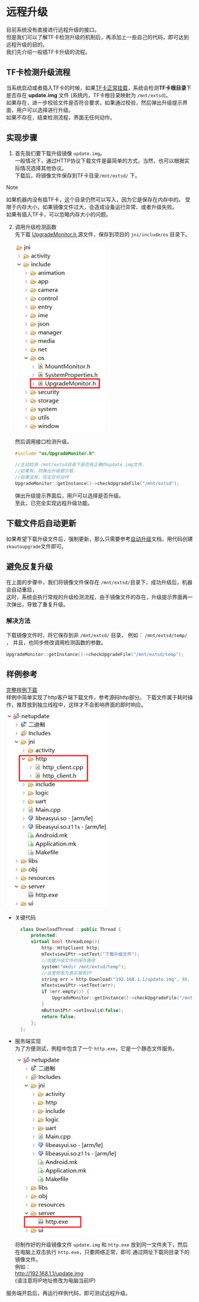 # 远程升级
目前系统没有直接进行远程升级的接口。   
但是我们可以了解TF卡检测升级的机制后，再添加上一些自己的代码，即可达到远程升级的目的。  
我们先介绍一般插TF卡升级的流程。
## TF卡检测升级流程
当系统启动或者插入TF卡的时候，如果[TF卡正常挂载](tf.md)，系统会检测**TF卡根目录**下是否存在 **update.img** 文件 (系统内，TF卡根目录映射为 `/mnt/extsd`)。  
如果存在，进一步校验文件是否符合要求，如果通过校验，然后弹出升级提示界面，用户可以选择进行升级。  
如果不存在，结束检测流程，界面无任何动作。    

## 实现步骤
1. 首先我们要下载升级镜像 `update.img`。  
  一般情况下，通过HTTP协议下载文件是最简单的方式，当然，也可以根据实际情况选择其他协议。  
  下载后，将镜像文件保存到TF卡目录`/mnt/extsd/` 下。   
  > [!Note]
  > 如果机器内没有插TF卡，这个目录仍然可以写入，因为它是保存在内存中的。 受限于内存大小，如果镜像文件过大，会造成设备运行异常、或者升级失败。  
  如果有插入TF卡，可以忽略内存大小的问题。
2. 调用升级检测函数   
   先下载 [UpgradeMonitor.h ](../src/UpgradeMonitor.h) 源文件，保存到项目的 `jni/include/os` 目录下。  
   
   ![](assets/upgrade_monitor_header.png)
   
   然后调用接口检测升级。
   ```c++
   #include "os/UpgradeMonitor.h"
   ```
   ```c++
   //主动检测 /mnt/extsd目录下是否有正确的update.img文件，
   //如果有，则弹出升级提示框，
   //如果没有，则无任何动作
   UpgradeMonitor::getInstance()->checkUpgradeFile("/mnt/extsd");
   ```
   弹出升级提示界面后，用户可以选择是否升级。  
   至此，已完全实现远程升级功能。

## 下载文件后自动更新
如果希望下载升级文件后，强制更新，那么只需要参考[自动升级](autoupgrade.md)文档，用代码创建 `zkautoupgrade`文件即可。

## 避免反复升级
在上面的步骤中，我们将镜像文件保存在 `/mnt/extsd/`目录下，成功升级后，机器会自动重启，  
这时，系统会执行常规的升级检测流程，由于镜像文件的存在，升级提示界面再一次弹出，导致了重复升级。

### 解决方法
下载镜像文件时，将它保存到非 `/mnt/extsd/` 目录， 例如： `/mnt/extsd/temp/`  ，
并且，也同步修改调用检测函数的参数。  
```c++
UpgradeMonitor::getInstance()->checkUpgradeFile("/mnt/extsd/temp");
```



## 样例参考
[完整样例下载](../src/netupdate.zip)  
样例中简单实现了http客户端下载文件，参考源码http部分。
下载文件属于耗时操作，推荐放到独立线程中，这样才不会影响界面的即时响应。    

![](assets/remote_update1.png)  
* 关键代码
  ```c++ 
    class DownloadThread : public Thread {
        protected:
        virtual bool threadLoop(){
            http::HttpClient http;
            mTextview1Ptr->setText("下载升级文件");
            //创建升级文件的保存路径
            system("mkdir /mnt/extsd/temp");
            //这里修改为真实服务IP
            string err = http.Download("192.168.1.1/update.img", 80, "/mnt/extsd/temp/update.img");
            mTextview1Ptr->setText(err);
            if (err.empty()) {
                UpgradeMonitor::getInstance()->checkUpgradeFile("/mnt/extsd/temp");
            }
            mButton1Ptr->setInvalid(false);
            return false;
        };
    };
  ```

* 服务端实现  
  为了方便测试，例程中包含了一个 `http.exe`，它是一个静态文件服务。   
  
  ![](assets/remote_update2.png)  
  
  将制作好的升级镜像文件 `update.img` 和 `http.exe` 放到同一文件夹下，然后在电脑上双击执行 `http.exe`，只要网络正常，即可 通过网址下载同目录下的镜像文件。  
  例如：  
  http://192.168.1.1/update.img    
  (请注意将IP地址修改为电脑当前IP)  

服务端开启后，再运行样例代码，即可测试远程升级。
